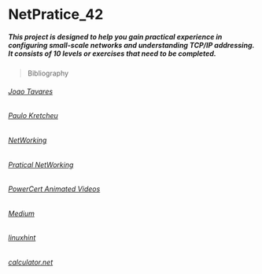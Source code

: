 # NetPratice_42

##### This project is designed to help you gain practical experience in configuring small-scale networks and understanding TCP/IP addressing. It consists of 10 levels or exercises that need to be completed. 

> Bibliography
###### [Joao Tavares](https://github.com/jotavare)
###### [Paulo Kretcheu](https://www.youtube.com/@kretcheu2001)
###### [NetWorking](https://www.youtube.com/@NetworKingInc)
###### [Pratical NetWorking](https://www.youtube.com/@PracticalNetworking)
###### [PowerCert Animated Videos](https://www.youtube.com/@PowerCertAnimatedVideos)
###### [Medium](https://medium.com/@imyzf/netpractice-2d2b39b6cf0a)
###### [linuxhint](https://linuxhint.com/ipcalc-command-linux/)
###### [calculator.net](https://www.calculator.net/ip-subnet-calculator.html)
